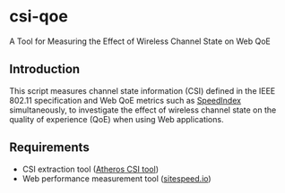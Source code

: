 # csi-qoe
A Tool for Measuring the Effect of Wireless Channel State on Web QoE

## Introduction
This script measures channel state information (CSI) defined in the IEEE 802.11 specification
and Web QoE metrics such as [SpeedIndex](https://sites.google.com/a/webpagetest.org/docs/using-webpagetest/metrics/speed-index)
simultaneously, to investigate the effect of wireless channel state on the quality of experience
(QoE) when using Web applications.

## Requirements
* CSI extraction tool ([Atheros CSI tool](https://github.com/xieyaxiongfly/Atheros_CSI_tool_OpenWRT_src))
* Web performance measurement tool ([sitespeed.io](https://www.sitespeed.io))
